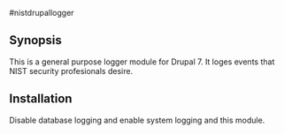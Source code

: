 #nistdrupallogger

## Synopsis

This is a general purpose logger module for Drupal 7. It loges events that NIST security profesionals desire.

## Installation

Disable database logging and enable system logging and this module.
